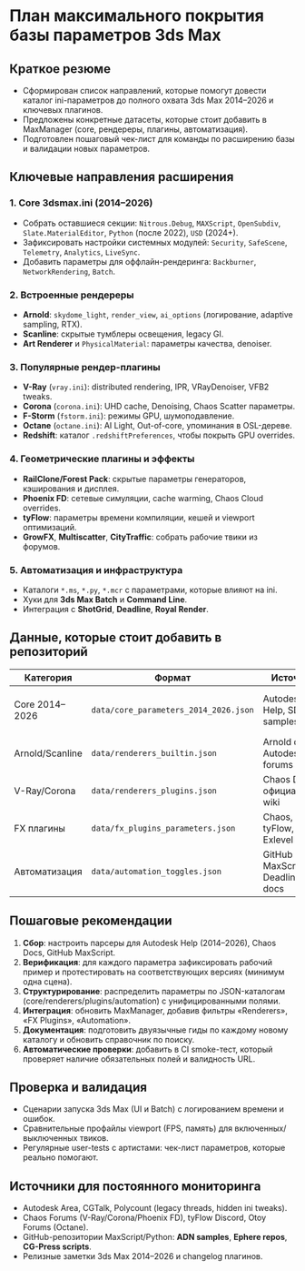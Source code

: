 # План максимального покрытия базы параметров 3ds Max

## Краткое резюме
- Сформирован список направлений, которые помогут довести каталог ini-параметров до полного охвата 3ds Max 2014–2026 и ключевых плагинов.
- Предложены конкретные датасеты, которые стоит добавить в MaxManager (core, рендереры, плагины, автоматизация).
- Подготовлен пошаговый чек-лист для команды по расширению базы и валидации новых параметров.

## Ключевые направления расширения
### 1. Core 3dsmax.ini (2014–2026)
- Собрать оставшиеся секции: `Nitrous.Debug`, `MAXScript`, `OpenSubdiv`, `Slate.MaterialEditor`, `Python` (после 2022), `USD` (2024+).
- Зафиксировать настройки системных модулей: `Security`, `SafeScene`, `Telemetry`, `Analytics`, `LiveSync`.
- Добавить параметры для оффлайн-рендеринга: `Backburner`, `NetworkRendering`, `Batch`.

### 2. Встроенные рендереры
- **Arnold**: `skydome_light`, `render_view`, `ai_options` (логирование, adaptive sampling, RTX).
- **Scanline**: скрытые тумблеры освещения, legacy GI.
- **Art Renderer** и `PhysicalMaterial`: параметры качества, denoiser.

### 3. Популярные рендер-плагины
- **V-Ray** (`vray.ini`): distributed rendering, IPR, VRayDenoiser, VFB2 tweaks.
- **Corona** (`corona.ini`): UHD cache, Denoising, Chaos Scatter параметры.
- **F-Storm** (`fstorm.ini`): режимы GPU, шумоподавление.
- **Octane** (`octane.ini`): AI Light, Out-of-core, упоминания в OSL-дереве.
- **Redshift**: каталог `.redshiftPreferences`, чтобы покрыть GPU overrides.

### 4. Геометрические плагины и эффекты
- **RailClone/Forest Pack**: скрытые параметры генераторов, кэширования и дисплея.
- **Phoenix FD**: сетевые симуляции, cache warming, Chaos Cloud overrides.
- **tyFlow**: параметры времени компиляции, кешей и viewport оптимизаций.
- **GrowFX**, **Multiscatter**, **CityTraffic**: собрать рабочие твики из форумов.

### 5. Автоматизация и инфраструктура
- Каталоги `*.ms`, `*.py`, `*.mcr` с параметрами, которые влияют на ini.
- Хуки для **3ds Max Batch** и **Command Line**.
- Интеграция с **ShotGrid**, **Deadline**, **Royal Render**.

## Данные, которые стоит добавить в репозиторий
| Категория | Формат | Источник | Комментарий |
|-----------|--------|----------|-------------|
| Core 2014–2026 | `data/core_parameters_2014_2026.json` | Autodesk Help, SDK samples | Включить даты появления, диапазоны значений |
| Arnold/Scanline | `data/renderers_builtin.json` | Arnold docs, Autodesk forums | Указать различия между версиями Max |
| V-Ray/Corona | `data/renderers_plugins.json` | Chaos Docs, официальные wiki | Поддержка режимов production/IPR |
| FX плагины | `data/fx_plugins_parameters.json` | Chaos, tyFlow, Exlevel | Документировать зависимости от версий плагинов |
| Автоматизация | `data/automation_toggles.json` | GitHub MaxScript, Deadline docs | Показать влияние на batch/CLI |

## Пошаговые рекомендации
1. **Сбор**: настроить парсеры для Autodesk Help (2014–2026), Chaos Docs, GitHub MaxScript.
2. **Верификация**: для каждого параметра зафиксировать рабочий пример и протестировать на соответствующих версиях (минимум одна сцена).
3. **Структурирование**: распределить параметры по JSON-каталогам (core/renderers/plugins/automation) с унифицированными полями.
4. **Интеграция**: обновить MaxManager, добавив фильтры «Renderers», «FX Plugins», «Automation».
5. **Документация**: подготовить двуязычные гиды по каждому новому каталогу и обновить справочник по поиску.
6. **Автоматические проверки**: добавить в CI smoke-тест, который проверяет наличие обязательных полей и валидность URL.

## Проверка и валидация
- Сценарии запуска 3ds Max (UI и Batch) с логированием времени и ошибок.
- Сравнительные профайлы viewport (FPS, память) для включенных/выключенных твиков.
- Регулярные user-tests с артистами: чек-лист параметров, которые реально помогают.

## Источники для постоянного мониторинга
- Autodesk Area, CGTalk, Polycount (legacy threads, hidden ini tweaks).
- Chaos Forums (V-Ray/Corona/Phoenix FD), tyFlow Discord, Otoy Forums (Octane).
- GitHub-репозитории MaxScript/Python: **ADN samples**, **Ephere repos**, **CG-Press scripts**.
- Релизные заметки 3ds Max 2014–2026 и changelog плагинов.
